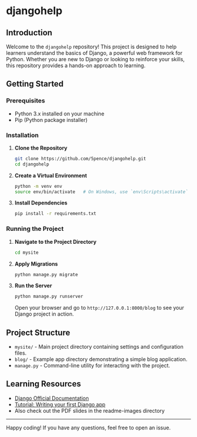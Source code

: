 # djangohelp

## Introduction
Welcome to the `djangohelp` repository! This project is designed to help learners understand the basics of Django, a powerful web framework for Python. Whether you are new to Django or looking to reinforce your skills, this repository provides a hands-on approach to learning.

## Getting Started

### Prerequisites
- Python 3.x installed on your machine
- Pip (Python package installer)

### Installation
1. **Clone the Repository**
    ```bash
    git clone https://github.com/5pence/djangohelp.git
    cd djangohelp
    ```

2. **Create a Virtual Environment**
    ```bash
    python -m venv env
    source env/bin/activate   # On Windows, use `env\Scripts\activate`
    ```

3. **Install Dependencies**
    ```bash
    pip install -r requirements.txt
    ```

### Running the Project
1. **Navigate to the Project Directory**
    ```bash
    cd mysite
    ```

2. **Apply Migrations**
    ```bash
    python manage.py migrate
    ```

3. **Run the Server**
    ```bash
    python manage.py runserver
    ```
    Open your browser and go to `http://127.0.0.1:8000/blog` to see your Django project in action.

## Project Structure
- `mysite/` - Main project directory containing settings and configuration files.
- `blog/` - Example app directory demonstrating a simple blog application.
- `manage.py` - Command-line utility for interacting with the project.

## Learning Resources
- [Django Official Documentation](https://docs.djangoproject.com/en/stable/)
- [Tutorial: Writing your first Django app](https://docs.djangoproject.com/en/stable/intro/tutorial01/)
- Also check out the PDF slides in the readme-images directory



---

Happy coding! If you have any questions, feel free to open an issue.
